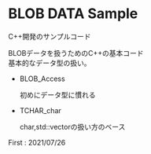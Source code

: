 # BLOB DATA Sample
C++開発のサンプルコード

BLOBデータを扱うためのC++の基本コード<br>
基本的なデータ型の扱い。

 * BLOB_Access<p>
  初めにデータ型に慣れる<p>
  
 * TCHAR_char<p>
  char,std::vector<BYTE>の扱い方のベース<p>

First : 2021/07/26

